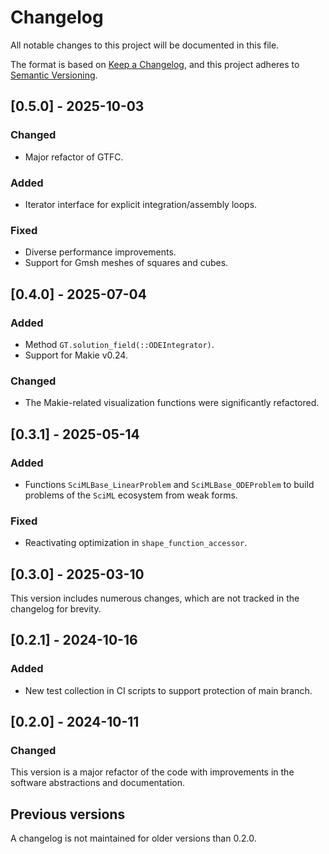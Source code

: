 # Changelog

All notable changes to this project will be documented in this file.

The format is based on [Keep a Changelog](https://keepachangelog.com/en/1.0.0/),
and this project adheres to [Semantic Versioning](https://semver.org/spec/v2.0.0.html).


## [0.5.0] - 2025-10-03

### Changed

- Major refactor of GTFC.

### Added

- Iterator interface for explicit integration/assembly loops.

### Fixed

- Diverse performance improvements.
- Support for Gmsh meshes of squares and cubes.

## [0.4.0] - 2025-07-04

### Added

- Method `GT.solution_field(::ODEIntegrator)`.
- Support for Makie v0.24.

### Changed

- The Makie-related visualization functions were significantly refactored.

## [0.3.1] - 2025-05-14

### Added

- Functions `SciMLBase_LinearProblem` and `SciMLBase_ODEProblem` to build problems of the `SciML` ecosystem from weak forms.

### Fixed

- Reactivating optimization in `shape_function_accessor`.

## [0.3.0] - 2025-03-10

This version includes numerous changes, which are not tracked in the changelog for brevity.

## [0.2.1] - 2024-10-16

### Added

- New test collection in CI scripts to support protection of main branch.

## [0.2.0] - 2024-10-11

### Changed

This version is a major refactor of the code with improvements in the software abstractions and documentation.

## Previous versions

A changelog is not maintained for older versions than 0.2.0.

